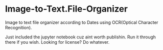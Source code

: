 # Image-to-Text.File-Organizer
Image to text file organizer according to Dates using OCR(Optical Character Recognition).



Just included the jupyter notebook cuz aint worth publishin. Run it through there if you wish. Looking for license? 
Do whatever.

